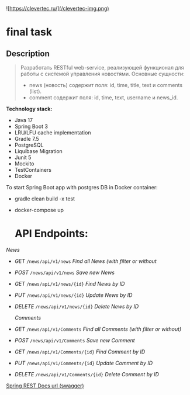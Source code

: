 ![https://clevertec.ru/](/clevertec-img.png)


# final task

## Description
>Разработать RESTful web-service, реализующей функционал для работы с системой управления новостями.
Основные сущности:
>-	news (новость) содержит поля: id, time, title, text и comments (list).
>-	comment содержит поля: id, time, text, username и news_id.

**Technology stack:**
- Java 17
- Spring Boot 3
- LRU/LFU cache implementation
- Gradle 7.5
- PostgreSQL
- Liquibase Migration
- Junit 5
- Mockito
- TestContainers
- Docker


To start Spring Boot app with postgres DB in Docker container:
- gradle clean build -x test
- docker-compose up


  <h1>API Endpoints:</h1>

*News*
- *GET*  `/news/api/v1/news` *Find all News (with filter or without*
- *POST* `/news/api/v1/news` *Save new News*
- *GET* `/news/api/v1/news/{id}` *Find News by ID*
- *PUT* `/news/api/v1/news/{id}` *Update News by ID*
- *DELETE*  `/news/api/v1/news/{id}` *Delete News by ID*

  *Comments*
- *GET*  `/news/api/v1/Comments` *Find all Comments (with filter or without)*
- *POST* `/news/api/v1/Comments` *Save new Comment*
- *GET* `/news/api/v1/Comments/{id}` *Find Comment by ID*
- *PUT* `/news/api/v1/Comments/{id}` *Update Comment by ID*
- *DELETE*  `/news/api/v1/Comments/{id}` *Delete Comment by ID*

[Spring REST Docs url (swagger)](http://localhost:8080/swagger-ui/index.html)
